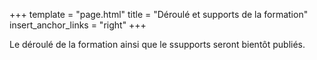 +++
template = "page.html"
title = "Déroulé et supports de la formation"
insert_anchor_links = "right"
+++

Le déroulé de la formation ainsi que le ssupports seront bientôt publiés. 